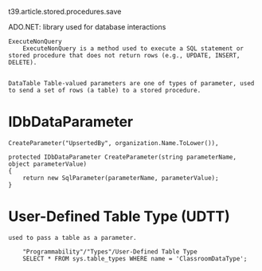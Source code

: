 t39.article.stored.procedures.save

ADO.NET: library used for database interactions

    ExecuteNonQuery
        ExecuteNonQuery is a method used to execute a SQL statement or stored procedure that does not return rows (e.g., UPDATE, INSERT, DELETE).
        

    DataTable Table-valued parameters are one of types of parameter, used to send a set of rows (a table) to a stored procedure.


#   IDbDataParameter
    CreateParameter("UpsertedBy", organization.Name.ToLower()),

    protected IDbDataParameter CreateParameter(string parameterName, object parameterValue)
    {
        return new SqlParameter(parameterName, parameterValue);
    }

# User-Defined Table Type (UDTT)
    used to pass a table as a parameter.

        "Programmability"/"Types"/User-Defined Table Type
        SELECT * FROM sys.table_types WHERE name = 'ClassroomDataType';



